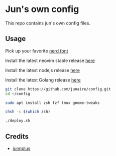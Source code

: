# Jun's own config

This repo contains jun's own config files.

## Usage

Pick up your favorite [nerd font](https://github.com/ryanoasis/nerd-fonts/releases)

Install the latest neovim stable release [here](https://github.com/neovim/neovim/releases/tag/stable)

Install the latest nodejs release [here](https://nodejs.org/en/download)

Install the latest Golang release [here](https://go.dev/doc/install)

```bash
git clone https://github.com/junaire/config.git
cd ~/config

sudo apt install zsh fzf tmux gnome-tweaks

chsh -s $(which zsh)

./deploy.sh
```
## Credits

* [junnplus](https://github.com/junnplus/dotfiles)
